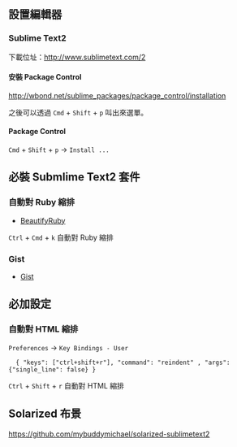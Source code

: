 ## 設置編輯器

### Sublime Text2 

下載位址：<http://www.sublimetext.com/2>

#### 安裝 Package Control

<http://wbond.net/sublime_packages/package_control/installation>

之後可以透過 `Cmd` + `Shift` + `p` 叫出來選單。

#### Package Control

`Cmd` + `Shift` + `p` -> `Install ...`

## 必裝 Submlime Text2 套件

### 自動對 Ruby 縮排 

* [BeautifyRuby](https://github.com/CraigWilliams/BeautifyRuby)

`Ctrl` + `Cmd` + `k` 自動對 Ruby 縮排 

### Gist

* [Gist](https://github.com/condemil/Gist)


## 必加設定

### 自動對 HTML 縮排 

`Preferences` -> `Key Bindings - User`

```
  { "keys": ["ctrl+shift+r"], "command": "reindent" , "args": {"single_line": false} }
```

`Ctrl` + `Shift` + `r` 自動對 HTML 縮排 

## Solarized 布景

<https://github.com/mybuddymichael/solarized-sublimetext2>
